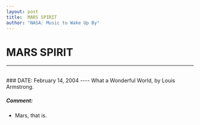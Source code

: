 ```yaml
---
layout: post
title:  MARS SPIRIT
author: "NASA: Music to Wake Up By"
---
```


# MARS SPIRIT
----
<br/>
### DATE: February 14, 2004
----
What a Wonderful World, by Louis Armstrong.

##### Comment:
* Mars, that is.
